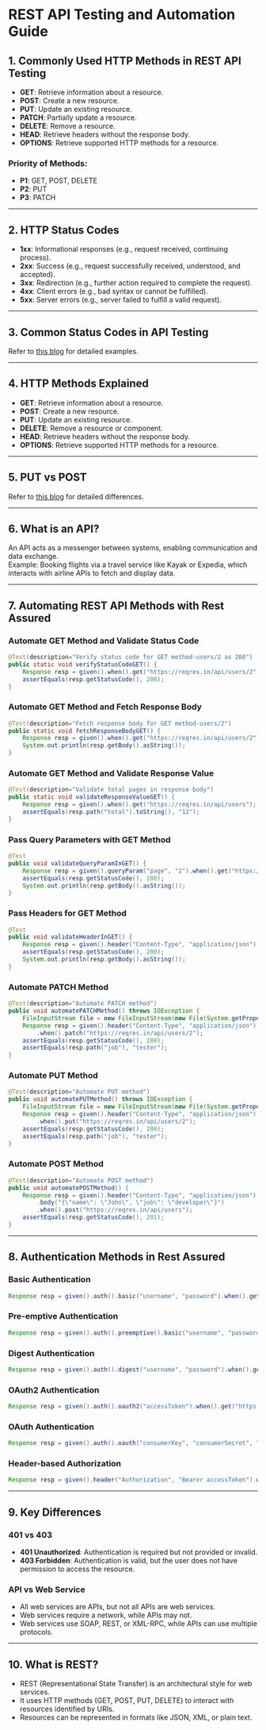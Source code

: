 # REST API Testing and Automation Guide

## 1. Commonly Used HTTP Methods in REST API Testing
- **GET**: Retrieve information about a resource.  
- **POST**: Create a new resource.  
- **PUT**: Update an existing resource.  
- **PATCH**: Partially update a resource.  
- **DELETE**: Remove a resource.  
- **HEAD**: Retrieve headers without the response body.  
- **OPTIONS**: Retrieve supported HTTP methods for a resource.  

### Priority of Methods:
- **P1**: GET, POST, DELETE  
- **P2**: PUT  
- **P3**: PATCH  

---

## 2. HTTP Status Codes
- **1xx**: Informational responses (e.g., request received, continuing process).  
- **2xx**: Success (e.g., request successfully received, understood, and accepted).  
- **3xx**: Redirection (e.g., further action required to complete the request).  
- **4xx**: Client errors (e.g., bad syntax or cannot be fulfilled).  
- **5xx**: Server errors (e.g., server failed to fulfill a valid request).  

---

## 3. Common Status Codes in API Testing
Refer to [this blog](https://automationreinvented.blogspot.com/2019/03/what-are-most-used-api-status-codes.html) for detailed examples.

---

## 4. HTTP Methods Explained
- **GET**: Retrieve information about a resource.  
- **POST**: Create a new resource.  
- **PUT**: Update an existing resource.  
- **DELETE**: Remove a resource or component.  
- **HEAD**: Retrieve headers without the response body.  
- **OPTIONS**: Retrieve supported HTTP methods for a resource.  

---

## 5. PUT vs POST
Refer to [this blog](https://automationreinvented.blogspot.com/2019/04/put-vs-post-example-lets-list-down-when.html) for detailed differences.

---

## 6. What is an API?
An API acts as a messenger between systems, enabling communication and data exchange.  
Example: Booking flights via a travel service like Kayak or Expedia, which interacts with airline APIs to fetch and display data.

---

## 7. Automating REST API Methods with Rest Assured

### Automate GET Method and Validate Status Code
```java
@Test(description="Verify status code for GET method-users/2 as 200")
public static void verifyStatusCodeGET() {
    Response resp = given().when().get("https://reqres.in/api/users/2");
    assertEquals(resp.getStatusCode(), 200);
}
```

### Automate GET Method and Fetch Response Body
```java
@Test(description="Fetch response body for GET method-users/2")
public static void fetchResponseBodyGET() {
    Response resp = given().when().get("https://reqres.in/api/users/2");
    System.out.println(resp.getBody().asString());
}
```

### Automate GET Method and Validate Response Value
```java
@Test(description="Validate total pages in response body")
public static void validateResponseValueGET() {
    Response resp = given().when().get("https://reqres.in/api/users");
    assertEquals(resp.path("total").toString(), "12");
}
```

### Pass Query Parameters with GET Method
```java
@Test
public void validateQueryParamInGET() {
    Response resp = given().queryParam("page", "2").when().get("https://reqres.in/api/users");
    assertEquals(resp.getStatusCode(), 200);
    System.out.println(resp.getBody().asString());
}
```

### Pass Headers for GET Method
```java
@Test
public void validateHeaderInGET() {
    Response resp = given().header("Content-Type", "application/json").when().get("https://gorest.co.in/public-api/users");
    assertEquals(resp.getStatusCode(), 200);
    System.out.println(resp.getBody().asString());
}
```

### Automate PATCH Method
```java
@Test(description="Automate PATCH method")
public void automatePATCHMethod() throws IOException {
    FileInputStream file = new FileInputStream(new File(System.getProperty("user.dir") + "\\TestData\\patch.json"));
    Response resp = given().header("Content-Type", "application/json").body(IOUtils.toString(file, "UTF-8"))
        .when().patch("https://reqres.in/api/users/2");
    assertEquals(resp.getStatusCode(), 200);
    assertEquals(resp.path("job"), "tester");
}
```

### Automate PUT Method
```java
@Test(description="Automate PUT method")
public void automatePUTMethod() throws IOException {
    FileInputStream file = new FileInputStream(new File(System.getProperty("user.dir") + "\\TestData\\put.json"));
    Response resp = given().header("Content-Type", "application/json").body(IOUtils.toString(file, "UTF-8"))
        .when().put("https://reqres.in/api/users/2");
    assertEquals(resp.getStatusCode(), 200);
    assertEquals(resp.path("job"), "tester");
}
```

### Automate POST Method
```java
@Test(description="Automate POST method")
public void automatePOSTMethod() {
    Response resp = given().header("Content-Type", "application/json")
        .body("{\"name\": \"John\", \"job\": \"developer\"}")
        .when().post("https://reqres.in/api/users");
    assertEquals(resp.getStatusCode(), 201);
}
```

---

## 8. Authentication Methods in Rest Assured
### Basic Authentication
```java
Response resp = given().auth().basic("username", "password").when().get("https://reqres.in/api/users/2");
```

### Pre-emptive Authentication
```java
Response resp = given().auth().preemptive().basic("username", "password").when().get("https://reqres.in/api/users/2");
```

### Digest Authentication
```java
Response resp = given().auth().digest("username", "password").when().get("https://reqres.in/api/users/2");
```

### OAuth2 Authentication
```java
Response resp = given().auth().oauth2("accessToken").when().get("https://reqres.in/api/users/2");
```

### OAuth Authentication
```java
Response resp = given().auth().oauth("consumerKey", "consumerSecret", "accessToken", "secretToken").when().get("https://reqres.in/api/users/2");
```

### Header-based Authorization
```java
Response resp = given().header("Authorization", "Bearer accessToken").when().get("https://reqres.in/api/users/2");
```

---

## 9. Key Differences
### 401 vs 403
- **401 Unauthorized**: Authentication is required but not provided or invalid.  
- **403 Forbidden**: Authentication is valid, but the user does not have permission to access the resource.  

### API vs Web Service
- All web services are APIs, but not all APIs are web services.  
- Web services require a network, while APIs may not.  
- Web services use SOAP, REST, or XML-RPC, while APIs can use multiple protocols.  

---

## 10. What is REST?
- REST (Representational State Transfer) is an architectural style for web services.  
- It uses HTTP methods (GET, POST, PUT, DELETE) to interact with resources identified by URIs.  
- Resources can be represented in formats like JSON, XML, or plain text.  
